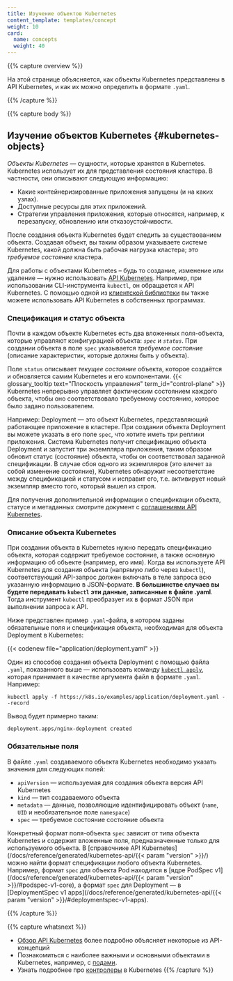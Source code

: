 ```yaml
---
title: Изучение объектов Kubernetes
content_template: templates/concept
weight: 10
card:
  name: concepts
  weight: 40
---
```


{{% capture overview %}}

На этой странице объясняется, как объекты Kubernetes представлены в API
Kubernetes, и как их можно определить в формате `.yaml`.

{{% /capture %}}

{{% capture body %}}

## Изучение объектов Kubernetes {#kubernetes-objects}

_Объекты Kubernetes_ — сущности, которые хранятся в Kubernetes. Kubernetes
использует их для представления состояния кластера. В частности, они описывают
следующую информацию:

- Какие контейнеризированные приложения запущены (и на каких узлах).
- Доступные ресурсы для этих приложений.
- Стратегии управления приложения, которые относятся, например, к перезапуску,
  обновлению или отказоустойчивости.

После создания объекта Kubernetes будет следить за существованием объекта.
Создавая объект, вы таким образом указываете системе Kubernetes, какой должна
быть рабочая нагрузка кластера; это _требуемое состояние_ кластера.

Для работы с объектами Kubernetes – будь то создание, изменение или удаление —
нужно использовать [API Kubernetes](/docs/concepts/overview/kubernetes-api/).
Например, при использовании CLI-инструмента `kubectl`, он обращается к API
Kubernetes. С помощью одной из
[клиентской библиотеки](/docs/reference/using-api/client-libraries/) вы также
можете использовать API Kubernetes в собственных программах.

### Спецификация и статус объекта

Почти в каждом объекте Kubernetes есть два вложенных поля-объекта, которые
управляют конфигурацией объекта: _`spec`_ и _`status`_. При создании объекта в
поле `spec` указывается _требуемое состояние_ (описание характеристик, которые
должны быть у объекта).

Поле `status` описывает _текущее состояние_ объекта, которое создаётся и
обновляется самим Kubernetes и его компонентами.
{{< glossary_tooltip text="Плоскость управления" term_id="control-plane" >}}
Kubernetes непрерывно управляет фактическим состоянием каждого объекта, чтобы
оно соответствовало требуемому состоянию, которое было задано пользователем.

Например: Deployment — это объект Kubernetes, представляющий работающее
приложение в кластере. При создании объекта Deployment вы можете указать в его
поле `spec`, что хотите иметь три реплики приложения. Система Kubernetes получит
спецификацию объекта Deployment и запустит три экземпляра приложения, таким
образом обновит статус (состояние) объекта, чтобы он соответствовал заданной
спецификации. В случае сбоя одного из экземпляров (это влечет за собой изменение
состояние), Kubernetes обнаружит несоответствие между спецификацией и статусом и
исправит его, т.е. активирует новый экземпляр вместо того, который вышел из
строя.

Для получения дополнительной информации о спецификации объекта, статусе и
метаданных смотрите документ с
[соглашениями API Kubernetes](https://git.k8s.io/community/contributors/devel/sig-architecture/api-conventions.md).

### Описание объекта Kubernetes

При создании объекта в Kubernetes нужно передать спецификацию объекта, которая
содержит требуемое состояние, а также основную информацию об объекте (например,
его имя). Когда вы используете API Kubernetes для создания объекта (напрямую
либо через `kubectl`), соответствующий API-запрос должен включать в теле запроса
всю указанную информацию в JSON-формате. **В большинстве случаев вы будете
передавать `kubectl` эти данные, записанные в файле .yaml**. Тогда инструмент
`kubectl` преобразует их в формат JSON при выполнении запроса к API.

Ниже представлен пример `.yaml`-файла, в котором заданы обязательные поля и
спецификация объекта, необходимая для объекта Deployment в Kubernetes:

{{< codenew file="application/deployment.yaml" >}}

Один из способов создания объекта Deployment с помощью файла `.yaml`,
показанного выше — использовать команду
[`kubectl apply`](/docs/reference/generated/kubectl/kubectl-commands#apply),
которая принимает в качестве аргумента файл в формате `.yaml`. Например:

```shell
kubectl apply -f https://k8s.io/examples/application/deployment.yaml --record
```

Вывод будет примерно таким:

```
deployment.apps/nginx-deployment created
```

### Обязательные поля

В файле `.yaml` создаваемого объекта Kubernetes необходимо указать значения для
следующих полей:

- `apiVersion` — используемая для создания объекта версия API Kubernetes
- `kind` — тип создаваемого объекта
- `metadata` — данные, позволяющие идентифицировать объект (`name`, `UID` и
  необязательное поле `namespace`)
- `spec` — требуемое состояние состояние объекта

Конкретный формат поля-объекта `spec` зависит от типа объекта Kubernetes и
содержит вложенные поля, предназначенные только для используемого объекта. В
[справочнике API
Kubernetes](/docs/reference/generated/kubernetes-api/{{< param "version" >}}/)
можно найти формат спецификации любого объекта Kubernetes. Например, формат
`spec` для объекта Pod находится в [ядре PodSpec
v1](/docs/reference/generated/kubernetes-api/{{< param "version" >}}/#podspec-v1-core),
а формат `spec` для Deployment — в [DeploymentSpec v1
apps](/docs/reference/generated/kubernetes-api/{{< param "version" >}}/#deploymentspec-v1-apps).

{{% /capture %}}

{{% capture whatsnext %}}

- [Обзор API Kubernetes](/docs/reference/using-api/api-overview/) более подробно
  объясняет некоторые из API-концепций
- Познакомиться с наиболее важными и основными объектами в Kubernetes, например,
  с [подами](/docs/concepts/workloads/pods/pod-overview/).
- Узнать подробнее про [контролеры](/docs/concepts/architecture/controller/) в
  Kubernetes {{% /capture %}}
